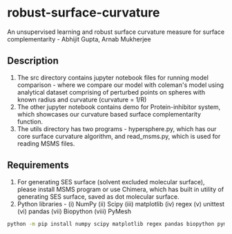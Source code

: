 # robust-surface-curvature
An unsupervised learning and robust surface curvature measure for surface complementarity - Abhijit Gupta, Arnab Mukherjee

## Description
1) The src directory contains jupyter notebook files for running model comparison - where we compare our model with coleman's model using analytical dataset comprising of perturbed points on spheres with known radius and curvature (curvature = 1/R)
2) The other jupyter notebook contains demo for Protein-inhibitor system, which showcases our curvature based surface complementarity function.
3) The utils directory has two programs - hypersphere.py, which has our core surface curvature algorithm, and read_msms.py, which is used for reading MSMS files.

## Requirements
1) For generating SES surface (solvent excluded molecular surface), please install MSMS program or use Chimera, which has built in utility of generating SES surface, saved as dot molecular surface.
2) Python libraries - 
   (i) NumPy
   (ii) Scipy
   (iii) matplotlib
   (iv) regex
   (v) unittest
   (vi) pandas
   (vii) Biopython
   (viii) PyMesh

```bash
python -m pip install numpy scipy matplotlib regex pandas biopython pymesh jupyter signac signac-flow 
```
